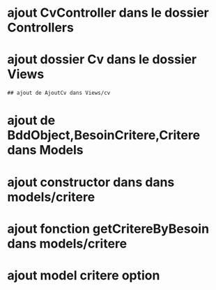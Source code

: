 # ajout CvController dans le dossier Controllers
# ajout dossier Cv dans le dossier Views
    ## ajout de AjoutCv dans Views/cv

# ajout de BddObject,BesoinCritere,Critere dans Models

# ajout constructor dans  dans models/critere
# ajout fonction getCritereByBesoin dans models/critere

# ajout model critere option